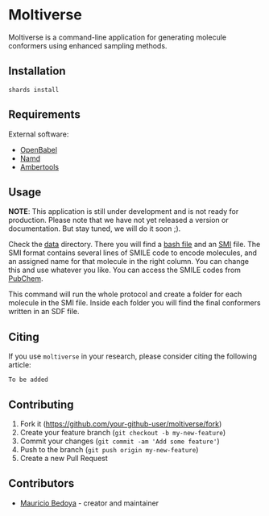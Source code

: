 # Moltiverse

Moltiverse is a command-line application for generating molecule conformers using enhanced sampling methods.

## Installation

```
shards install
```

## Requirements
External software:
- [OpenBabel](https://openbabel.org)
- [Namd](https://www.ks.uiuc.edu/Research/namd/)
- [Ambertools](https://ambermd.org/AmberTools.php)

## Usage

**NOTE**: This application is still under development and is not ready for production. 
Please note that we have not yet released a version or documentation. But stay tuned, we will do it soon ;).

Check the [data](/data) directory. There you will find a [bash file](/data/run.sh) and an [SMI](/data/molecules.smi) file. The SMI format contains several lines of SMILE code to encode molecules, and an assigned name for that molecule in the right column. You can change this and use whatever you like.
You can access the SMILE codes from [PubChem](https://pubchem.ncbi.nlm.nih.gov/).

This command will run the whole protocol and create a folder for each molecule in the SMI file. Inside each folder you will find the final conformers written in an SDF file.

## Citing

If you use `moltiverse` in your research, please consider citing the
following article:

    To be added


## Contributing

1. Fork it (<https://github.com/your-github-user/moltiverse/fork>)
2. Create your feature branch (`git checkout -b my-new-feature`)
3. Commit your changes (`git commit -am 'Add some feature'`)
4. Push to the branch (`git push origin my-new-feature`)
5. Create a new Pull Request

## Contributors

- [Mauricio Bedoya](https://github.com/your-github-user) - creator and maintainer

